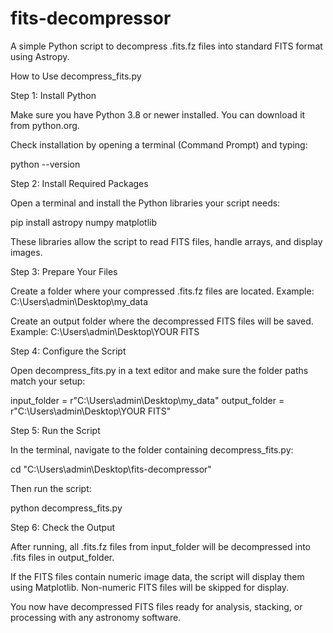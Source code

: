 # fits-decompressor
A simple Python script to decompress .fits.fz files into standard FITS format using Astropy.


How to Use decompress_fits.py

Step 1: Install Python

Make sure you have Python 3.8 or newer installed. You can download it from python.org.

Check installation by opening a terminal (Command Prompt) and typing:

python --version



Step 2: Install Required Packages

Open a terminal and install the Python libraries your script needs:

pip install astropy numpy matplotlib


These libraries allow the script to read FITS files, handle arrays, and display images.



Step 3: Prepare Your Files

Create a folder where your compressed .fits.fz files are located.
Example: C:\Users\admin\Desktop\my_data

Create an output folder where the decompressed FITS files will be saved.
Example: C:\Users\admin\Desktop\YOUR FITS



Step 4: Configure the Script

Open decompress_fits.py in a text editor and make sure the folder paths match your setup:

input_folder = r"C:\Users\admin\Desktop\my_data"
output_folder = r"C:\Users\admin\Desktop\YOUR FITS"


Step 5: Run the Script

In the terminal, navigate to the folder containing decompress_fits.py:

cd "C:\Users\admin\Desktop\fits-decompressor"


Then run the script:

python decompress_fits.py



Step 6: Check the Output

After running, all .fits.fz files from input_folder will be decompressed into .fits files in output_folder.

If the FITS files contain numeric image data, the script will display them using Matplotlib. Non-numeric FITS files will be skipped for display.




You now have decompressed FITS files ready for analysis, stacking, or processing with any astronomy software.
